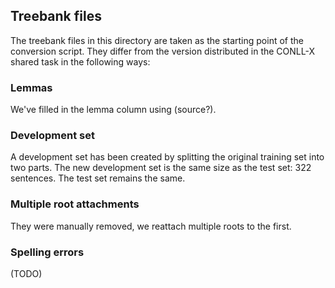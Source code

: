 ## Treebank files

The treebank files in this directory are taken as the starting point of the conversion script.
 They differ from the version distributed in the CONLL-X shared task in the following ways:
  
### Lemmas

We've filled in the lemma column using (source?).

### Development set

A development set has been created by splitting the original training set into two parts.
 The new development set is the same size as the test set: 322 sentences.
 The test set remains the same. 
 

### Multiple root attachments

They were manually removed, we reattach multiple roots to the first.

### Spelling errors 

(TODO)